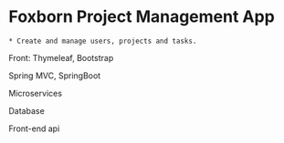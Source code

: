 # Foxborn Project Management App


`* Create and manage users, projects and tasks.`



Front: Thymeleaf, Bootstrap

Spring MVC, SpringBoot

Microservices

Database

Front-end api



